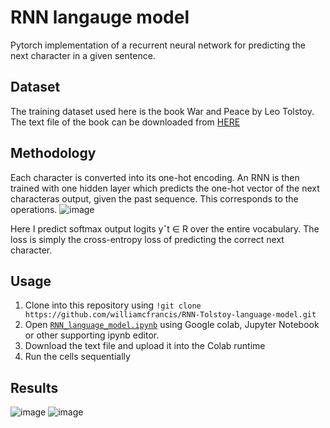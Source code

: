 # RNN langauge model
Pytorch implementation of a recurrent neural network for predicting the next character in a given sentence. 

## Dataset
The training dataset used here is the book War and Peace by Leo Tolstoy.
The text file of the book can be downloaded from [HERE](https://raw.githubusercontent.com/mmcky/nyu-econ-370/master/notebooks/data/book-war-and-peace.txt)

## Methodology
Each character is converted into its one-hot encoding. An RNN is then trained with one hidden layer which predicts the one-hot vector of the next characteras output, given the past sequence. This corresponds to the operations.
![image](https://user-images.githubusercontent.com/38180831/205384906-37d1f1df-38c4-4a3e-b8f2-e98096c68fde.png)

Here I predict softmax output logits yˆt ∈ R over the entire vocabulary. The loss is simply the cross-entropy loss of predicting the correct next character.

## Usage
1. Clone into this repository using `!git clone https://github.com/williamcfrancis/RNN-Tolstoy-language-model.git`
2. Open [`RNN_language_model.ipynb`](https://github.com/williamcfrancis/RNN-Tolstoy-language-model/blob/main/RNN_language_model.ipynb) using Google colab, Jupyter Notebook or other supporting ipynb editor. 
3. Download the text file and upload it into the Colab runtime
4. Run the cells sequentially

## Results
![image](https://user-images.githubusercontent.com/38180831/205385524-ad45909e-9e1a-4dff-bc0c-185d9695b158.png)
![image](https://user-images.githubusercontent.com/38180831/205385566-6e3d711d-47a4-4e93-9472-f04e35274eac.png)
